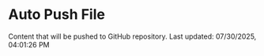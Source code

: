 # Auto Push File

Content that will be pushed to GitHub repository.
Last updated: 07/30/2025, 04:01:26 PM